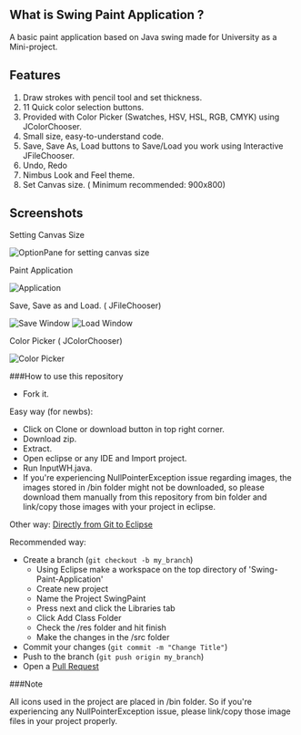 
What is Swing Paint Application ?
---------

A basic paint application based on Java swing made for University as a Mini-project. 

Features
---------

1. Draw strokes with pencil tool and set thickness.
2. 11 Quick color selection buttons.
3. Provided with Color Picker (Swatches, HSV, HSL, RGB, CMYK) using JColorChooser.
4. Small size, easy-to-understand code.
5. Save, Save As, Load buttons to Save/Load you work using Interactive JFileChooser.
6. Undo, Redo
7. Nimbus Look and Feel theme.
8. Set Canvas size. ( Minimum recommended: 900x800)

Screenshots
---------

Setting Canvas Size

![OptionPane for setting canvas size](http://image.prntscr.com/image/844aa705dcd84a258d78142ad9960d66.jpg "Set Canvas Size")

Paint Application

![Application](http://image.prntscr.com/image/786b1e5405db446db4eca6f6529d6b58.jpg "Application")

Save, Save as and Load. ( JFileChooser)

![Save Window](http://image.prntscr.com/image/3489f55101a04ca986b95f2ac80c9082.jpg "Save Window")
![Load Window](http://image.prntscr.com/image/597a1c353830430b90c87e63d43ee89f.jpg "Load Window")

Color Picker ( JColorChooser)

![Color Picker](http://image.prntscr.com/image/30651492ee864a008ea235b24e6ad278.jpg "Color Picker")

###How to use this repository

* Fork it.

Easy way (for newbs):
* Click on Clone or download  button in top right corner.
* Download zip.
* Extract.
* Open eclipse or any IDE and Import project.
* Run InputWH.java.
* If you're experiencing NullPointerException issue regarding images, the images stored in /bin folder might not be downloaded, so please download them manually from this repository from bin folder and link/copy those images with your project in eclipse.

Other way: 
[Directly from Git to Eclipse](http://stackoverflow.com/questions/6760115/importing-a-github-project-into-eclipse)

Recommended way:
* Create a branch (```git checkout -b my_branch```)
  * Using Eclipse make a workspace on the top directory of 'Swing-Paint-Application'
  * Create new project
  * Name the Project SwingPaint
  * Press next and click the Libraries tab
  * Click Add Class Folder
  * Check the /res folder and hit finish
  * Make the changes in the /src folder
* Commit your changes (```git commit -m "Change Title"```)
* Push to the branch (```git push origin my_branch```)
* Open a [Pull Request](https://github.com/haxxorsid/Swing-Paint-Application/pull/new/master)

###Note

All icons used in the project are placed in /bin folder. So if you're experiencing any NullPointerException issue, please link/copy those image files in your project properly.
